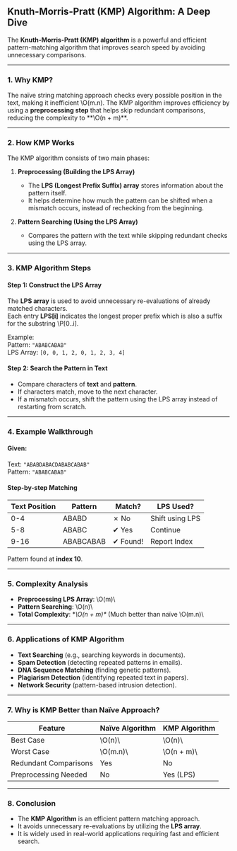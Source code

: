 ## **Knuth-Morris-Pratt (KMP) Algorithm: A Deep Dive**  

The **Knuth-Morris-Pratt (KMP) algorithm** is a powerful and efficient pattern-matching algorithm that improves search speed by avoiding unnecessary comparisons.

---

### **1. Why KMP?**
The naïve string matching approach checks every possible position in the text, making it inefficient \O(m.n)\. The KMP algorithm improves efficiency by using a **preprocessing step** that helps skip redundant comparisons, reducing the complexity to **\O(n + m)\**.

---

### **2. How KMP Works**
The KMP algorithm consists of two main phases:

1. **Preprocessing (Building the LPS Array)**  
   - The **LPS (Longest Prefix Suffix) array** stores information about the pattern itself.  
   - It helps determine how much the pattern can be shifted when a mismatch occurs, instead of rechecking from the beginning.

2. **Pattern Searching (Using the LPS Array)**  
   - Compares the pattern with the text while skipping redundant checks using the LPS array.

---

### **3. KMP Algorithm Steps**
#### **Step 1: Construct the LPS Array**
The **LPS array** is used to avoid unnecessary re-evaluations of already matched characters.  
Each entry **LPS[i]** indicates the longest proper prefix which is also a suffix for the substring \P[0..i]\.  

Example:  
Pattern: `"ABABCABAB"`  
LPS Array: `[0, 0, 1, 2, 0, 1, 2, 3, 4]`  

#### **Step 2: Search the Pattern in Text**
- Compare characters of **text** and **pattern**.  
- If characters match, move to the next character.  
- If a mismatch occurs, shift the pattern using the LPS array instead of restarting from scratch.

---

### **4. Example Walkthrough**
#### **Given:**
Text: `"ABABDABACDABABCABAB"`  
Pattern: `"ABABCABAB"`

#### **Step-by-step Matching**
| Text Position | Pattern | Match? | LPS Used? |
|--------------|--------|--------|------------|
| 0-4  | ABABD | ✗ No  | Shift using LPS |
| 5-8  | ABABC | ✔ Yes | Continue |
| 9-16 | ABABCABAB | ✔ Found! | Report Index |

Pattern found at **index 10**.

---

### **5. Complexity Analysis**
- **Preprocessing LPS Array**: \O(m)\
- **Pattern Searching**: \O(n)\
- **Total Complexity**: **\O(n + m)\** (Much better than naïve \O(m.n)\

---

### **6. Applications of KMP Algorithm**
- **Text Searching** (e.g., searching keywords in documents).
- **Spam Detection** (detecting repeated patterns in emails).
- **DNA Sequence Matching** (finding genetic patterns).
- **Plagiarism Detection** (identifying repeated text in papers).
- **Network Security** (pattern-based intrusion detection).

---

### **7. Why is KMP Better than Naïve Approach?**
| Feature | Naïve Algorithm | KMP Algorithm |
|---------|---------------|--------------|
| Best Case | \O(n)\ | \O(n)\ |
| Worst Case | \O(m.n)\ | \O(n + m)\ |
| Redundant Comparisons | Yes | No |
| Preprocessing Needed | No | Yes (LPS) |

---

### **8. Conclusion**
- The **KMP Algorithm** is an efficient pattern matching approach.
- It avoids unnecessary re-evaluations by utilizing the **LPS array**.
- It is widely used in real-world applications requiring fast and efficient search.

